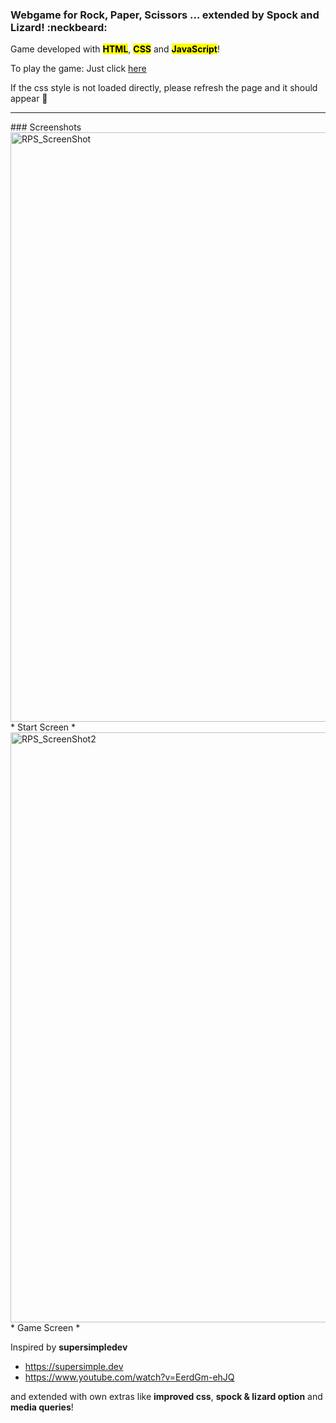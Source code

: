 ### Webgame for Rock, Paper, Scissors ... extended by Spock and Lizard! :neckbeard:

Game developed with <mark><b>HTML</b></mark>, <mark><b>CSS</b></mark> and <mark><b>JavaScript</b></mark>!

To play the game: Just click [here](https://davidbistron.github.io/Rock-Paper-Scissors-Spock-Lizard/)
<p>If the css style is not loaded directly, please refresh the page and it should appear 🔮 </p> 

<hr>
### Screenshots
<img width="943" alt="RPS_ScreenShot" src="https://github.com/user-attachments/assets/d9274fa5-008c-46fa-99f3-072e8491020b">
* Start Screen *

<img width="944" alt="RPS_ScreenShot2" src="https://github.com/user-attachments/assets/45867c22-cc4e-4b82-afd1-0acb066c6693">
* Game Screen *

Inspired by <b>supersimpledev</b> <br>
- https://supersimple.dev <br>
- https://www.youtube.com/watch?v=EerdGm-ehJQ 

and extended with own extras like <b>improved css</b>, <b>spock & lizard option</b> and <b>media queries</b>!
